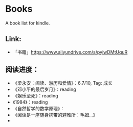 # Books
A book list for kindle.

## Link:
- 「书籍」https://www.aliyundrive.com/s/pyiwDMtUquR 

## 阅读进度：
- 《梁永安：阅读、游历和爱情》：6.7/10, Tag: 成长
- 《邓小平的最后岁月》：reading
- 《娱乐至死》：reading
- 《1984》：reading
- 《自然哲学的数学原理》：
- 《阅读是一座随身携带的避难所：毛姆...》
- 
